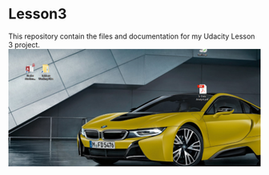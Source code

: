 # Lesson3
This repository contain the files and documentation for my Udacity Lesson 3 project.
![](https://github.com/ekleen77/Lesson3/blob/main/Capture.PNG?raw=true)

